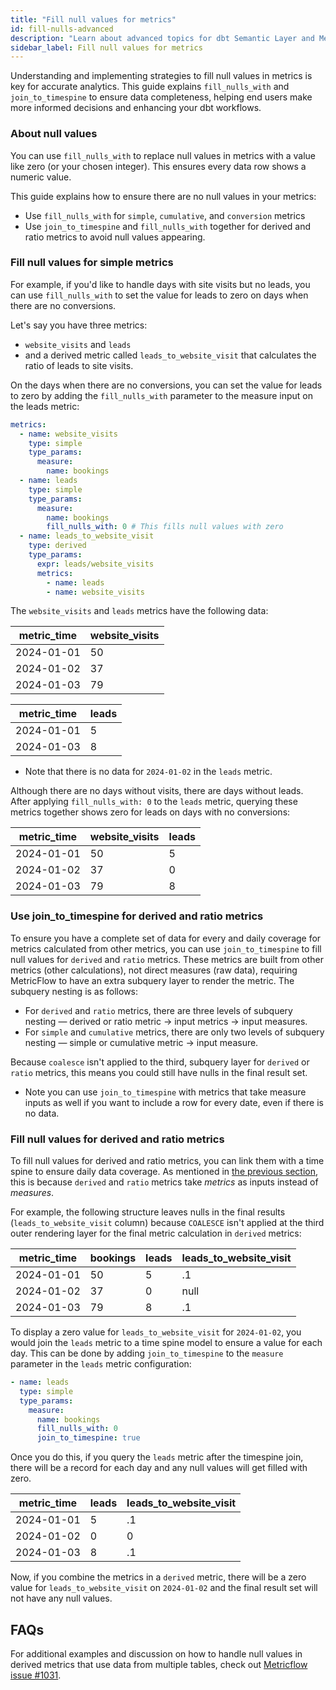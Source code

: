 ```yaml
---
title: "Fill null values for metrics"
id: fill-nulls-advanced
description: "Learn about advanced topics for dbt Semantic Layer and MetricFlow, such as modeling workflows and more."
sidebar_label: Fill null values for metrics
---
```


Understanding and implementing strategies to fill null values in metrics is key for accurate analytics. This guide explains `fill_nulls_with` and `join_to_timespine` to ensure data completeness, helping end users make more informed decisions and enhancing your dbt workflows.

### About null values

You can use `fill_nulls_with` to replace null values in metrics with a value like zero (or your chosen integer). This ensures every data row shows a numeric value.

This guide explains how to ensure there are no null values in your metrics:

- Use `fill_nulls_with` for `simple`, `cumulative`, and `conversion` metrics
- Use `join_to_timespine` and `fill_nulls_with` together for derived and ratio metrics to avoid null values appearing.

### Fill null values for simple metrics

For example, if you'd like to handle days with site visits but no leads, you can use `fill_nulls_with` to set the value for leads to zero on days when there are no conversions.

Let's say you have three metrics:

- `website_visits` and `leads`
- and a derived metric called `leads_to_website_visit` that calculates the ratio of leads to site visits.

On the days when there are no conversions, you can set the value for leads to zero by adding the `fill_nulls_with` parameter to the measure input on the leads metric:

<File name='models/metrics/website_vists.yml'>

```yaml
metrics:
  - name: website_visits
    type: simple
    type_params:
      measure:
        name: bookings
  - name: leads
    type: simple
    type_params:
      measure:
        name: bookings
        fill_nulls_with: 0 # This fills null values with zero
  - name: leads_to_website_visit
    type: derived
    type_params:
      expr: leads/website_visits
      metrics:
        - name: leads
        - name: website_visits
```

</File>

The `website_visits` and `leads` metrics have the following data:

| metric_time | website_visits |
| --- | --- |
| 2024-01-01 | 50 |
| 2024-01-02 | 37 |
| 2024-01-03 | 79 |


| metric_time | leads |
| --- | --- |
| 2024-01-01 | 5 |
| 2024-01-03 | 8 |
* Note that there is no data for `2024-01-02` in the `leads` metric.

Although there are no days without visits, there are days without leads. After applying `fill_nulls_with: 0` to the `leads` metric, querying these metrics together shows zero for leads on days with no conversions:

| metric_time | website_visits | leads |
| --- | --- | --- |
| 2024-01-01 | 50 | 5 |
| 2024-01-02 | 37 | 0 |
| 2024-01-03 | 79 | 8 |

### Use join_to_timespine for derived and ratio metrics

To ensure you have a complete set of data for every and daily coverage for metrics calculated from other metrics, you can use `join_to_timespine` to fill null values for `derived` and `ratio` metrics. These metrics are built from other metrics (other calculations), not direct measures (raw data), requiring MetricFlow to have an extra subquery layer to render the metric. The subquery nesting is as follows:

- For `derived` and `ratio` metrics, there are three levels of subquery nesting &mdash; derived or ratio metric → input metrics → input measures.
- For `simple` and `cumulative` metrics, there are only two levels of subquery nesting &mdash; simple or cumulative metric → input measure.

Because `coalesce` isn't applied to the third, subquery layer for `derived` or `ratio` metrics, this means you could still have nulls in the final result set. 

* Note you can use `join_to_timespine` with metrics that take measure inputs as well if you want to include a row for every date, even if there is no data.

### Fill null values for derived and ratio metrics

To fill null values for derived and ratio metrics, you can link them with a time spine to ensure daily data coverage. As mentioned in [the previous section](#use-join_to_timespine-for-derived-and-ratio-metrics), this is because `derived` and `ratio` metrics take *metrics* as inputs instead of *measures*.

For example, the following structure leaves nulls in the final results (`leads_to_website_visit` column) because `COALESCE` isn't applied at the third outer rendering layer for the final metric calculation in `derived` metrics:

| metric_time | bookings | leads | leads_to_website_visit |
| --- | --- | --- | --- |
| 2024-01-01 | 50 | 5 | .1 |
| 2024-01-02 | 37 | 0 | null |
| 2024-01-03 | 79 | 8 | .1 |

To display a zero value for `leads_to_website_visit` for `2024-01-02`, you would join the `leads` metric to a time spine model to ensure a value for each day. This can be done by adding `join_to_timespine` to the `measure` parameter in the `leads` metric configuration:

<File name='models/metrics/leads.yml'>

```yaml
- name: leads
  type: simple
  type_params:
    measure:
      name: bookings
      fill_nulls_with: 0
      join_to_timespine: true
```
</File>

Once you do this, if you query the `leads` metric after the timespine join, there will be a record for each day and any null values will get filled with zero.

| metric_time |  leads | leads_to_website_visit |
| --- | --- | --- |
| 2024-01-01 |  5 | .1 |
| 2024-01-02 | 0 | 0 |
| 2024-01-03 |  8 | .1 |

Now, if you combine the metrics in a `derived` metric, there will be a zero value for `leads_to_website_visit` on `2024-01-02` and the final result set will not have any null values.

## FAQs

<expandable alt_header="How to handle null values in derived metrics defined on top of multiple tables"/>

For additional examples and discussion on how to handle null values in derived metrics that use data from multiple tables, check out [Metricflow issue #1031](https://github.com/dbt-labs/metricflow/issues/1031).

</expandable>


